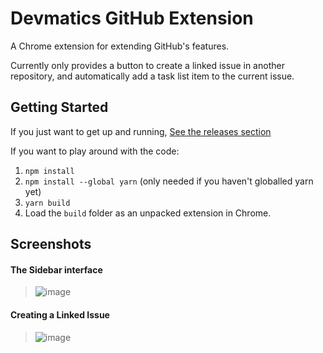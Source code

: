 # Devmatics GitHub Extension
A Chrome extension for extending GitHub's features.

Currently only provides a button to create a linked issue in another repository, and automatically add a task list item to the current issue.

## Getting Started
If you just want to get up and running, [See the releases section](https://github.com/devmatics/devmatics-github-extension/releases)

If you want to play around with the code:
1. `npm install`
2. `npm install --global yarn` (only needed if you haven't globalled yarn yet)
3. `yarn build`
4. Load the `build` folder as an unpacked extension in Chrome.

## Screenshots

#### The Sidebar interface
> ![image](https://user-images.githubusercontent.com/32055840/140892261-700bfbb2-0833-426a-b4bb-88926921147c.png)

#### Creating a Linked Issue
> ![image](https://user-images.githubusercontent.com/32055840/140892286-cd7d7cd7-5e33-43b8-8561-2175f4551465.png)
